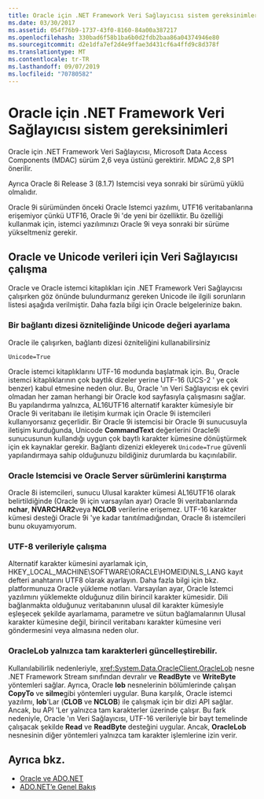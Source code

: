```yaml
---
title: Oracle için .NET Framework Veri Sağlayıcısı sistem gereksinimleri
ms.date: 03/30/2017
ms.assetid: 054f76b9-1737-43f0-8160-84a00a387217
ms.openlocfilehash: 330bad6f58b1ba6b0d2fdb2baa86a04374946e80
ms.sourcegitcommit: d2e1dfa7ef2d4e9ffae3d431cf6a4ffd9c8d378f
ms.translationtype: MT
ms.contentlocale: tr-TR
ms.lasthandoff: 09/07/2019
ms.locfileid: "70780582"
---
```

# <a name="system-requirements-for-the-net-framework-data-provider-for-oracle"></a>Oracle için .NET Framework Veri Sağlayıcısı sistem gereksinimleri
Oracle için .NET Framework Veri Sağlayıcısı, Microsoft Data Access Components (MDAC) sürüm 2,6 veya üstünü gerektirir. MDAC 2,8 SP1 önerilir.  
  
 Ayrıca Oracle 8i Release 3 (8.1.7) Istemcisi veya sonraki bir sürümü yüklü olmalıdır.  
  
 Oracle 9i sürümünden önceki Oracle Istemci yazılımı, UTF16 veritabanlarına erişemiyor çünkü UTF16, Oracle 9i 'de yeni bir özelliktir. Bu özelliği kullanmak için, istemci yazılımınızı Oracle 9i veya sonraki bir sürüme yükseltmeniz gerekir.  
  
## <a name="working-with-the-data-provider-for-oracle-and-unicode-data"></a>Oracle ve Unicode verileri için Veri Sağlayıcısı çalışma  
 Oracle ve Oracle istemci kitaplıkları için .NET Framework Veri Sağlayıcısı çalışırken göz önünde bulundurmanız gereken Unicode ile ilgili sorunların listesi aşağıda verilmiştir. Daha fazla bilgi için Oracle belgelerinize bakın.  
  
### <a name="setting-the-unicode-value-in-a-connection-string-attribute"></a>Bir bağlantı dizesi özniteliğinde Unicode değeri ayarlama  
 Oracle ile çalışırken, bağlantı dizesi özniteliğini kullanabilirsiniz  
  
```  
Unicode=True   
```  
  
 Oracle istemci kitaplıklarını UTF-16 modunda başlatmak için. Bu, Oracle istemci kitaplıklarının çok baytlık dizeler yerine UTF-16 (UCS-2 ' ye çok benzer) kabul etmesine neden olur. Bu, Oracle 'ın Veri Sağlayıcısı ek çeviri olmadan her zaman herhangi bir Oracle kod sayfasıyla çalışmasını sağlar. Bu yapılandırma yalnızca, AL16UTF16 alternatif karakter kümesiyle bir Oracle 9i veritabanı ile iletişim kurmak için Oracle 9i istemcileri kullanıyorsanız geçerlidir. Bir Oracle 9i istemcisi bir Oracle 9i sunucusuyla iletişim kurduğunda, Unicode **CommandText** değerlerini Oracle9i sunucusunun kullandığı uygun çok baytlı karakter kümesine dönüştürmek için ek kaynaklar gerekir. Bağlantı dizenizi ekleyerek `Unicode=True` güvenli yapılandırmaya sahip olduğunuzu bildiğiniz durumlarda bu kaçınılabilir.  
  
### <a name="mixing-versions-of-oracle-client-and-oracle-server"></a>Oracle Istemcisi ve Oracle Server sürümlerini karıştırma  
 Oracle 8i istemcileri, sunucu Ulusal karakter kümesi AL16UTF16 olarak belirtildiğinde (Oracle 9i için varsayılan ayar) Oracle 9i veritabanlarında **nchar**, **NVARCHAR2**veya **NCLOB** verilerine erişemez. UTF-16 karakter kümesi desteği Oracle 9i 'ye kadar tanıtılmadığından, Oracle 8ı istemcileri bunu okuyamıyorum.  
  
### <a name="working-with-utf-8-data"></a>UTF-8 verileriyle çalışma  
 Alternatif karakter kümesini ayarlamak için, HKEY_LOCAL_MACHINE\SOFTWARE\ORACLE\HOMEID\NLS_LANG kayıt defteri anahtarını UTF8 olarak ayarlayın. Daha fazla bilgi için bkz. platformunuza Oracle yükleme notları. Varsayılan ayar, Oracle Istemci yazılımını yüklemekte olduğunuz dilin birincil karakter kümesidir. Dili bağlanmakta olduğunuz veritabanının ulusal dil karakter kümesiyle eşleşecek şekilde ayarlamama, parametre ve sütun bağlamalarının Ulusal karakter kümesine değil, birincil veritabanı karakter kümesine veri göndermesini veya almasına neden olur.  
  
### <a name="oraclelob-can-only-update-full-characters"></a>OracleLob yalnızca tam karakterleri güncelleştirebilir.  
 Kullanılabilirlik nedenleriyle, <xref:System.Data.OracleClient.OracleLob> nesne .NET Framework Stream sınıfından devralır ve **ReadByte** ve **WriteByte** yöntemleri sağlar. Ayrıca, Oracle **lob** nesnelerinin bölümlerinde çalışan **CopyTo** ve **silme**gibi yöntemleri uygular. Buna karşılık, Oracle istemci yazılımı, **lob**'Lar (**CLOB** ve **NCLOB**) ile çalışmak için bir dizi API sağlar. Ancak, bu API 'Ler yalnızca tam karakterler üzerinde çalışır. Bu fark nedeniyle, Oracle 'ın Veri Sağlayıcısı, UTF-16 verileriyle bir bayt temelinde çalışacak şekilde **Read** ve **ReadByte** desteğini uygular. Ancak, **OracleLob** nesnesinin diğer yöntemleri yalnızca tam karakter işlemlerine izin verir.  
  
## <a name="see-also"></a>Ayrıca bkz.

- [Oracle ve ADO.NET](oracle-and-adonet.md)
- [ADO.NET’e Genel Bakış](ado-net-overview.md)
